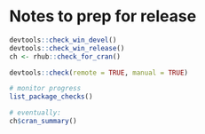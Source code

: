 Notes to prep for release
=========================

```r
devtools::check_win_devel()
devtools::check_win_release()
ch <- rhub::check_for_cran()

devtools::check(remote = TRUE, manual = TRUE)

# monitor progress
list_package_checks()

# eventually:
ch$cran_summary()
```
